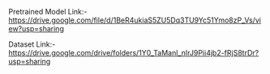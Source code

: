 Pretrained Model Link:- https://drive.google.com/file/d/1BeR4ukiaS5ZU5Dq3TU9Yc51Ymo8zP_Vs/view?usp=sharing

Dataset Link:- https://drive.google.com/drive/folders/1Y0_TaManl_nIrJ9Pii4jb2-fRjS8trDr?usp=sharing
